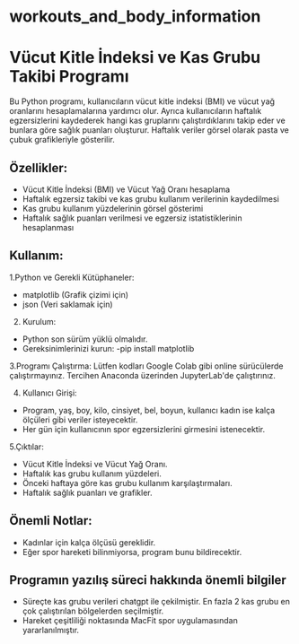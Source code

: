 # workouts_and_body_information
# Vücut Kitle İndeksi ve Kas Grubu Takibi Programı
Bu Python programı, kullanıcıların vücut kitle indeksi (BMI) ve vücut yağ oranlarını hesaplamalarına yardımcı olur. 
Ayrıca kullanıcıların haftalık egzersizlerini kaydederek hangi kas gruplarını çalıştırdıklarını takip eder ve bunlara göre sağlık puanları oluşturur.
Haftalık veriler görsel olarak pasta ve çubuk grafikleriyle gösterilir.

## Özellikler:

* Vücut Kitle İndeksi (BMI) ve Vücut Yağ Oranı hesaplama
* Haftalık egzersiz takibi ve kas grubu kullanım verilerinin kaydedilmesi
* Kas grubu kullanım yüzdelerinin görsel gösterimi
* Haftalık sağlık puanları verilmesi ve egzersiz istatistiklerinin hesaplanması
  
## Kullanım:
1.Python ve Gerekli Kütüphaneler:
* matplotlib (Grafik çizimi için)
* json (Veri saklamak için)

2. Kurulum:
* Python son sürüm yüklü olmalıdır.
* Gereksinimlerinizi kurun:
  -pip install matplotlib

3.Programı Çalıştırma:
Lütfen kodları Google Colab gibi online sürücülerde çalıştırmayınız.
Tercihen Anaconda üzerinden JupyterLab'de çalıştırınız.

4. Kullanıcı Girişi:
* Program, yaş, boy, kilo, cinsiyet, bel, boyun, kullanıcı kadın ise kalça ölçüleri gibi veriler isteyecektir.
* Her gün için kullanıcının spor egzersizlerini girmesini istenecektir.

5.Çıktılar:
* Vücut Kitle İndeksi ve Vücut Yağ Oranı.
* Haftalık kas grubu kullanım yüzdeleri.
* Önceki haftaya göre kas grubu kullanım karşılaştırmaları.
* Haftalık sağlık puanları ve grafikler.

## Önemli Notlar:
* Kadınlar için kalça ölçüsü gereklidir.
* Eğer spor hareketi bilinmiyorsa, program bunu bildirecektir.

## Programın yazılış süreci hakkında önemli bilgiler
* Süreçte kas grubu verileri chatgpt ile çekilmiştir. En fazla 2 kas grubu en çok çalıştırılan bölgelerden seçilmiştir.
* Hareket çeşitliliği noktasında MacFit spor uygulamasından yararlanılmıştır.
